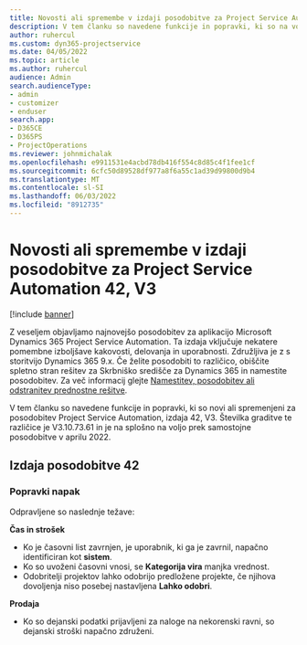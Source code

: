 ```yaml
---
title: Novosti ali spremembe v izdaji posodobitve za Project Service Automation 42, V3
description: V tem članku so navedene funkcije in popravki, ki so na voljo v Microsoft Dynamics 365 Project Service Automation Posodobitev izdaja 42, V3.
author: ruhercul
ms.custom: dyn365-projectservice
ms.date: 04/05/2022
ms.topic: article
ms.author: ruhercul
audience: Admin
search.audienceType:
- admin
- customizer
- enduser
search.app:
- D365CE
- D365PS
- ProjectOperations
ms.reviewer: johnmichalak
ms.openlocfilehash: e9911531e4acbd78db416f554c8d85c4f1fee1cf
ms.sourcegitcommit: 6cfc50d89528df977a8f6a55c1ad39d99800d9b4
ms.translationtype: MT
ms.contentlocale: sl-SI
ms.lasthandoff: 06/03/2022
ms.locfileid: "8912735"
---
```

# <a name="whats-new-or-changed-in-project-service-automation-update-release-42-v3"></a>Novosti ali spremembe v izdaji posodobitve za Project Service Automation 42, V3

[!include [banner](../includes/psa-now-project-operations.md)]

Z veseljem objavljamo najnovejšo posodobitev za aplikacijo Microsoft Dynamics 365 Project Service Automation. Ta izdaja vključuje nekatere pomembne izboljšave kakovosti, delovanja in uporabnosti. Združljiva je z s storitvijo Dynamics 365 9.x. Če želite posodobiti to različico, obiščite spletno stran rešitev za Skrbniško središče za Dynamics 365 in namestite posodobitev. Za več informacij glejte [Namestitev, posodobitev ali odstranitev prednostne rešitve](/power-platform/admin/install-remove-preferred-solution).

V tem članku so navedene funkcije in popravki, ki so novi ali spremenjeni za posodobitev Project Service Automation, izdaja 42, V3. Številka graditve te različice je V3.10.73.61 in je na splošno na voljo prek samostojne posodobitve v aprilu 2022.

## <a name="update-release-42"></a>Izdaja posodobitve 42

### <a name="bug-fixes"></a>Popravki napak

Odpravljene so naslednje težave:

**Čas in strošek**

- Ko je časovni list zavrnjen, je uporabnik, ki ga je zavrnil, napačno identificiran kot **sistem**.
- Ko so uvoženi časovni vnosi, se **Kategorija vira** manjka vrednost.
- Odobritelji projektov lahko odobrijo predložene projekte, če njihova dovoljenja niso posebej nastavljena **Lahko odobri**.

**Prodaja**

- Ko so dejanski podatki prijavljeni za naloge na nekorenski ravni, so dejanski stroški napačno združeni.
